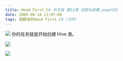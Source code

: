 ```yaml
---
title: Head First C# 中文版 第12章 回顾与前瞻 page530
date: 2009-06-14 21:07:00
tags: 我翻译的Head First C#（习作）
---
```

![](https://p-blog.csdn.net/images/p_blog_csdn_net/cuipengfei1/EntryImages/20090614/2009-06-14_20-40-31.jpg) 你的任务就是开始创建  Hive  类。

![](https://p-blog.csdn.net/images/p_blog_csdn_net/cuipengfei1/EntryImages/20090614/2009-06-14_20-42-27.jpg)

![](https://p-blog.csdn.net/images/p_blog_csdn_net/cuipengfei1/EntryImages/20090614/2009-06-14_20-58-29.jpg)



